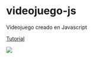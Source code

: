 videojuego-js
=============

Videojuego creado en Javascript

[Tutorial](http://www.adictosaltrabajo.com/tutoriales/tutoriales.php?pagina=VideojuegoHTML5Javascript)

![](http://www.adictosaltrabajo.com/tutoriales/VideojuegoHTML5Javascript/VideojuegoHTML5JavascriptJuego1.png)
